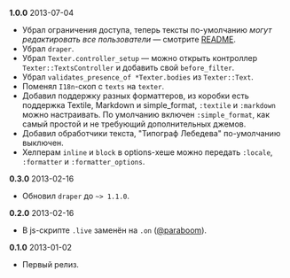 **1.0.0** 2013-07-04

* Убрал ограничения доступа, теперь тексты по-умолчанию *могут редактировать все пользователи* — смотрите [README](https://github.com/macovsky/texter/blob/master/Readme.markdown).
* Убрал `draper`.
* Убрал `Texter.controller_setup` — можно открыть контроллер `Texter::TextsController` и добавить свой `before_filter`.
* Убрал `validates_presence_of *Texter.bodies` из `Texter::Text`.
* Поменял `I18n`-скоп с `texts` на `texter`.
* Добавил поддержку разных форматтеров, из коробки есть поддержка Textile, Markdown и simple_format, `:textile` и `:markdown` можно настраивать. По умолчанию включен `:simple_format`, как самый простой и не требующий дополнительных джемов.
* Добавил обработчики текста, "Типограф Лебедева" по-умолчанию выключен.
* Хелперам `inline` и `block` в options-хеше можно передать `:locale`, `:formatter` и `:formatter_options`.

**0.3.0** 2013-02-16

* Обновил `draper` до `~> 1.1.0`.

**0.2.0** 2013-02-16

* В js-скрипте `.live` заменён на `.on` ([@paraboom](https://github.com/paraboom)).

**0.1.0** 2013-01-02

* Первый релиз.

